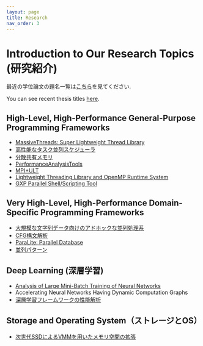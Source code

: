 ```yaml
---
layout: page
title: Research
nav_order: 3
---
```


# Introduction to Our Research Topics (研究紹介)

最近の学位論文の題名一覧は[こちら](thesis_titles)を見てください. 

You can see recent thesis titles [here](thesis_titles).

## High-Level, High-Performance General-Purpose Programming Frameworks

  * [MassiveThreads: Super Lightweight Thread Library](research/massivethreads)
  * [高性能なタスク並列スケジューラ](research/高性能なタスク並列スケジューラ)
  * [分散共有メモリ](research/分散共有メモリ)
  * [PerformanceAnalysisTools](research/performanceanalysistools)
  * [MPI+ULT](research/mpi_ult)
  * [Lightweight Threading Library and OpenMP Runtime System](research/lightweight_threading_library_and_openmp_runtime_system)
  * [GXP Parallel Shell/Scripting Tool](research/gxp)

## Very High-Level, High-Performance Domain-Specific Programming Frameworks

  * [大規模な文字列データ向けのアドホックな並列処理系](research/大規模な文字列データ向けのアドホックな並列処理系)
  * [CFG構文解析](research/cfg構文解析)
  * [ParaLite: Parallel Database](research/paralite)
  * [並列パターン](research/parallelpattern)

## Deep Learning (深層学習)

  * [Analysis of Large Mini-Batch Training of Neural Networks](research/analysis_of_large_mini-batch_training_of_neural_networks)
  * Accelerating Neural Networks Having Dynamic Computation Graphs
  * [深層学習フレームワークの性能解析](research/深層学習フレームワークの性能解析)

## Storage and Operating System（ストレージとOS）

  * [次世代SSDによるVMMを用いたメモリ空間の拡張](research/次世代ssdによるvmmを用いたメモリ空間の拡張)

